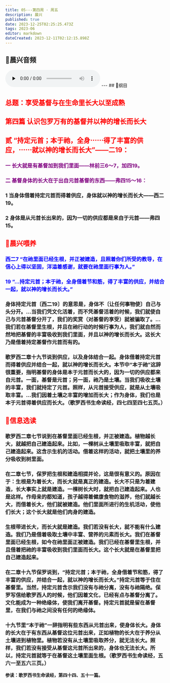 ```yaml
---
title: 05---第四周 · 周五
description: 晨兴
published: true
date: 2023-12-25T02:25:25.473Z
tags: 2023-06
editor: markdown
dateCreated: 2023-12-11T02:12:15.898Z
---
```


## 🎵晨兴音频
<audio id="audio" controls="" preload="none">
      <source id="mp3" src="/2023-06/week4/week4day5.mp3">
</audio>
---
## 📖纲目

## <font color=red>总题：享受基督与在生命里长大以至成熟</font>

## <font color=red>第四篇   认识包罗万有的基督并以神的增长而长大</font>

## <font color=red>贰 “持定元首；本于祂，全身⋯⋯得了丰富的供应，⋯⋯就以神的增长而长大”——二19：</font>

### <font color=purple>一   长大就是有基督加到我们里面——林前三6～7，加四19。</font>

### <font color=purple>二   基督身体的长大在于出自元首基督的东西——弗四15～16：</font>

### 1   当身体借着持定元首而得着供应，身体就以神的增长而长大——西二19。

### 2   身体是从元首长出来的，因为一切的供应都是来自于元首——弗四15。

## <font color=red>📖晨兴喂养</font>

### <font color=blue>西二7   “在祂里面已经生根，并正被建造，且照着你们所受的教导，在信心上得以坚固，洋溢着感谢，就要在祂里面行事为人。”</font>

### <font color=blue>19   “…持定元首；本于祂，全身借着节和筋，得了丰富的供应，并结合一起，就以神的增长而长大。”</font>

### 身体持定元首〔西二19〕的意思是，身体不〔让任何事物使〕自己与头分开。…当我们凭文化活着，而不凭基督活着的时候，我们就使自己与元首基督分开了，我们的奖赏（对基督的享受）就被骗取了。…我们若在基督里生根，并且在祂行动的时候行事为人，我们就自然而然地把基督的丰富吸收到我们里面，并且以神的增长而长大。这长大乃是借着持定基督作元首而有的。

### 歌罗西二章十九节说到供应，以及身体结合一起。身体借着持定元首而得着供应并结合一起，就以神的增长而长大。本节中“本于祂”这辞很重要，指明基督的身体是本于元首而长大的，因为一切的供应都来自元首。一面，基督是元首；另一面，祂乃是土壤。当我们吸收土壤的丰富，我们就持定了元首。照样，从元首接受供应，就是从土壤吸取丰富。…我们因着土壤之丰富的增加而长大；作为身体，我们也是本于元首得着供应而长大。（歌罗西书生命读经，四七四至四七五页。）

## <font color=red>📖信息选读</font>

### 歌罗西二章七节说到在基督里面已经生根，并正被建造。植物越长大，就越把自己建造起来。比如，一棵树从土壤里吸取丰富，就把自己建造起来。这含示生机的活动。借着这样的活动，就把土壤里的养分吸收到树里面。

### 在二章七节，保罗把生根和建造相提并论，这是很有意义的。原因在于：生根是为着长大，而长大就是真正的建造。长大不只是为着建造，长大事实上就是建造。一棵树长大时，就把自己建造起来。人也是这样。作母亲的都知道，孩子越得着健康食物的滋养，他们就越长大，而借着长大，他们就被建造。他们里面所进行的生机活动，使他们长大；这个长大就是他们肉身的建造。

### 生根带进长大，而长大就是建造。我们若没有长大，就不能有什么建造。我们乃是借着吸取土壤中丰富、营养的元素而长大。我们在基督里面已经生根，如今在祂里面正被建造。我们已经在基督里生根，并且借着把祂的丰富吸收到我们里面而长大。这个长大就是在基督里把自己建造起来。

### 在二章十九节保罗说到，“持定元首；本于祂，全身借着节和筋，得了丰富的供应，并结合一起，就以神的增长而长大。”持定元首等于住在基督里。当然，持定元首含示我们没有与祂分离，没有与祂隔绝。保罗写信给歌罗西人的时候，他们因着文化，已经有点与基督分离了。文化能成为一种绝缘体，使我们离开基督。持定元首就是留在基督里，在我们与祂之间没有任何的绝缘体。

### 十九节里“本于祂”一辞指明有些东西从元首出来，使身体长大。身体的长大在于有东西从基督这位元首出来，正如植物的长大在于养分从土壤进到植物里。植物若没有从土壤里吸取养分，就无法长大。照样，我们若没有接受从基督这元首所出来的，身体也无法长大。所以，持定元首就等于在基督这土壤里面生根。（歌罗西书生命读经，五六一至五六三页。）

**参读：歌罗西书生命读经，第四十四、五十一篇。**
<!-- Google tag (gtag.js) -->
<script async src="https://www.googletagmanager.com/gtag/js?id=G-1P8709Z16T"></script>
<script>
  window.dataLayer = window.dataLayer || [];
  function gtag(){dataLayer.push(arguments);}
  gtag('js', new Date());

  gtag('config', 'G-1P8709Z16T');
</script>